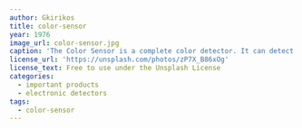 ```yaml
---
author: Gkirikos
title: color-sensor
year: 1976
image_url: color-sensor.jpg
caption: 'The Color Sensor is a complete color detector. It can detect and measure a nearly limitless range of visible colors to a certain degree. It consists of a TAOS TCS3200 RGB sensor chip and 4 white LEDs.'
license_url: 'https://unsplash.com/photos/zP7X_B86xOg'
license_text: Free to use under the Unsplash License
categories: 
  - important products
  - electronic detectors
tags:
  - color-sensor
---
```

